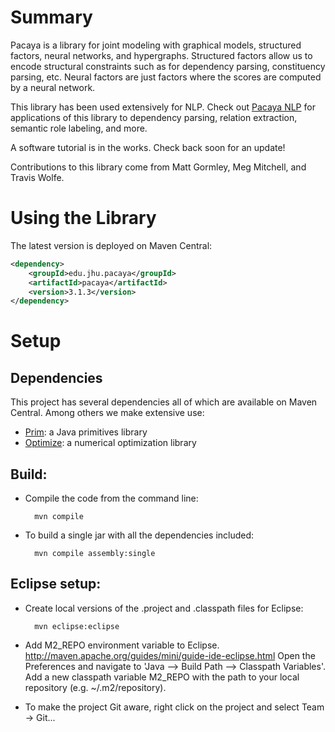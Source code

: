 # Summary

Pacaya is a library for joint modeling with graphical models,
structured factors, neural networks, and hypergraphs. Structured
factors allow us to encode structural constraints such as for
dependency parsing, constituency parsing, etc. Neural factors are 
just factors where the scores are computed by a neural network. 

This library has been used extensively for NLP. Check out 
[Pacaya NLP](https://github.com/mgormley/pacaya-nlp) for applications of 
this library to dependency parsing, relation extraction, semantic role labeling, 
and more.

A software tutorial is in the works. Check back soon for an update!

Contributions to this library come from Matt Gormley, Meg Mitchell, and Travis Wolfe.

# Using the Library

The latest version is deployed on Maven Central:

```xml
<dependency>
    <groupId>edu.jhu.pacaya</groupId>
    <artifactId>pacaya</artifactId>
    <version>3.1.3</version>
</dependency>
```

# Setup

## Dependencies

This project has several dependencies all of which are available on Maven Central.
Among others we make extensive use:

* [Prim](https://github.com/mgormley/prim): a Java primitives library
* [Optimize](https://github.com/minyans/optimize): a numerical optimization library

## Build:

* Compile the code from the command line:

        mvn compile

* To build a single jar with all the dependencies included:

        mvn compile assembly:single

## Eclipse setup:

* Create local versions of the .project and .classpath files for Eclipse:

        mvn eclipse:eclipse

* Add M2\_REPO environment variable to
  Eclipse. http://maven.apache.org/guides/mini/guide-ide-eclipse.html
  Open the Preferences and navigate to 'Java --> Build Path -->
  Classpath Variables'. Add a new classpath variable M2\_REPO with the
  path to your local repository (e.g. ~/.m2/repository).

* To make the project Git aware, right click on the project and select Team -> Git... 
